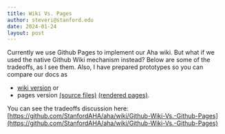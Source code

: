 ```yaml
---
title: Wiki Vs. Pages
author: steveri@stanford.edu
date: 2024-01-24
layout: post
---
```


Currently we use Github Pages to implement our Aha wiki. But what if
we used the native Github Wiki mechanism instead? Below are some of
the tradeoffs, as I see them. Also, I have prepared prototypes so you
can compare our docs as
* [wiki version](https://github.com/StanfordAHA/aha/wiki) or
* pages version
[(source files)](https://github.com/StanfordAHA/aha-wiki-page)
[(rendered pages)](https://stanfordaha.github.io/aha-wiki-page).

You can see the tradeoffs discussion here:
[https://github.com/StanfordAHA/aha/wiki/Github-Wiki-Vs.-Github-Pages](https://github.com/StanfordAHA/aha/wiki/Github-Wiki-Vs.-Github-Pages)
